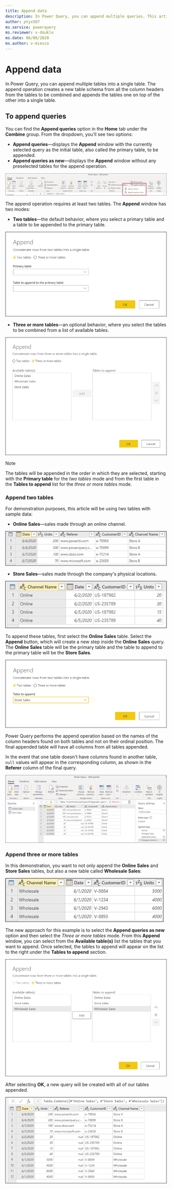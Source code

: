 ```yaml
---
title: Append data
description: In Power Query, you can append multiple queries. This article demonstrates how to append table queries in Power Query.
author: ptyx507
ms.service: powerquery
ms.reviewer: v-douklo
ms.date: 06/08/2020
ms.author: v-miesco
---
```


# Append data

In Power Query, you can append multiple tables into a single table. The append operation creates a new table schema from all the column headers from the tables to be combined and appends the tables one on top of the other into a single table.

## To append queries

You can find the **Append queries** option in the **Home** tab under the **Combine** group. From the dropdown, you'll see two options:

* **Append queries**&mdash;displays the **Append** window with the currently selected query as the initial table, also called the primary table, to be appended.
* **Append queries as new**&mdash;displays the **Append** window without any preselected tables for the append operation.

![Append queries icons](images/me-append-queries-icons.png)

The append operation requires at least two tables. The **Append** window has two modes:
* **Two tables**&mdash;the default behavior, where you select a primary table and a table to be appended to the primary table.

![Two tables Append window](images/me-append-queries-two-window.png)

* **Three or more tables**&mdash;an optional behavior, where you select the tables to be combined from a list of available tables.

![Three or more tables Append window](images/me-append-queries-three-or-more-window.png)

>[!Note]
>The tables will be appended in the order in which they are selected, starting with the **Primary table** for the *two tables* mode and from the first table in the **Tables to append** list for the *three or more tables* mode.

### Append two tables

For demonstration purposes, this article will be using two tables with sample data:

* **Online Sales**&mdash;sales made through an online channel.

![Sample online sales table](images/me-append-queries-sample-online-sales.png)

* **Store Sales**&mdash;sales made through the company's physical locations.

![Sample store sales table](images/me-append-queries-sample-store-sales.png)

To append these tables, first select the **Online Sales** table. Select the **Append** button, which will create a new step inside the **Online Sales** query. The **Online Sales** table will be the primary table and the table to append to the primary table will be the **Store Sales**.

![Sample append two tables](images/me-append-queries-sample-two-tables-window.png)

Power Query performs the append operation based on the names of the column headers found on both tables and not on their ordinal position. The final appended table will have all columns from all tables appended. 

In the event that one table doesn't have columns found in another table, `null` values will appear in the corresponding column, as shown in the **Referer** column of the final query.

![Sample output append two tables](images/me-append-queries-sample-two-tables-output.png)

### Append three or more tables

In this demonstration, you want to not only append the **Online Sales** and **Store Sales** tables, but also a new table called **Wholesale Sales**:

![Sample wholesale sales table](images/me-append-queries-sample-wholesale-sales.png)

The new approach for this example is to select the **Append queries as new** option and then select the *Three or more tables* mode. From this **Append** window, you can select from the **Available table(s)** list the tables that you want to append. Once selected, the tables to append will appear on the list to the right under the **Tables to append** section.

![Three or more tables sample append window](images/me-append-queries-sample-three-more-tables-window.png)

After selecting **OK**, a new query will be created with all of our tables appended.

![Three or more tables sample append output](images/me-append-queries-sample-three-more-tables-output.png)
